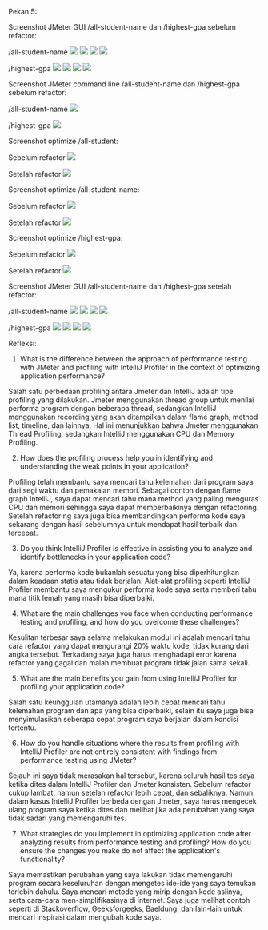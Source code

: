 Pekan 5:

Screenshot JMeter GUI /all-student-name dan /highest-gpa sebelum refactor:

/all-student-name
<img src="SS_README/Screenshot (251).png">
<img src="SS_README/Screenshot (252).png">
<img src="SS_README/Screenshot (253).png">
<img src="SS_README/Screenshot (254).png">

/highest-gpa
<img src="SS_README/Screenshot (247).png">
<img src="SS_README/Screenshot (248).png">
<img src="SS_README/Screenshot (249).png">
<img src="SS_README/Screenshot (250).png">

Screenshot JMeter command line /all-student-name dan /highest-gpa sebelum refactor:

/all-student-name
<img src="SS_README/Screenshot (235).png">

/highest-gpa
<img src="SS_README/Screenshot (236).png">



Screenshot optimize /all-student:

Sebelum refactor
<img src="SS_README/Screenshot (222).png">

Setelah refactor
<img src="SS_README/Screenshot (223).png">


Screenshot optimize /all-student-name:

Sebelum refactor
<img src="SS_README/Screenshot (225).png">

Setelah refactor
<img src="SS_README/Screenshot (230).png">



Screenshot optimize /highest-gpa:

Sebelum refactor
<img src="SS_README/Screenshot (229).png">

Setelah refactor
<img src="SS_README/Screenshot (228).png">




Screenshot JMeter GUI /all-student-name dan /highest-gpa setelah refactor:

/all-student-name
<img src="SS_README/Screenshot (257).png">
<img src="SS_README/Screenshot (258).png">
<img src="SS_README/Screenshot (259).png">
<img src="SS_README/Screenshot (260).png">

/highest-gpa
<img src="SS_README/Screenshot (261).png">
<img src="SS_README/Screenshot (262).png">
<img src="SS_README/Screenshot (263).png">
<img src="SS_README/Screenshot (264).png">







Refleksi:
1. What is the difference between the approach of performance testing with JMeter and
profiling with IntelliJ Profiler in the context of optimizing application performance? 

Salah satu perbedaan profiling antara Jmeter dan IntelliJ adalah tipe profiling yang dilakukan. Jmeter menggunakan thread group untuk menilai performa program dengan beberapa thread, sedangkan IntelliJ menggunakan 
recording yang akan ditampilkan dalam flame graph, method list, timeline, dan lainnya. Hal ini menunjukkan bahwa Jmeter menggunakan Thread Profiling, sedangkan IntelliJ menggunakan CPU dan Memory Profiling.


2. How does the profiling process help you in identifying and understanding the weak points
in your application?

Profiling telah membantu saya mencari tahu kelemahan dari program saya dari segi waktu dan pemakaian memori. Sebagai contoh dengan flame graph IntelliJ, saya dapat mencari tahu mana method yang paling menguras
CPU dan memori sehingga saya dapat memperbaikinya dengan refactoring. Setelah refactoring saya juga bisa membandingkan performa kode saya sekarang dengan hasil sebelumnya untuk mendapat hasil terbaik dan tercepat.

3. Do you think IntelliJ Profiler is effective in assisting you to analyze and identify
bottlenecks in your application code?

Ya, karena performa kode bukanlah sesuatu yang bisa diperhitungkan dalam keadaan statis atau tidak berjalan. Alat-alat profiling seperti IntelliJ Profiler membantu saya mengukur performa kode saya serta memberi tahu
mana titik lemah yang masih bisa diperbaiki.

4. What are the main challenges you face when conducting performance testing and
profiling, and how do you overcome these challenges?

Kesulitan terbesar saya selama melakukan modul ini adalah mencari tahu cara refactor yang dapat mengurangi 20% waktu kode, tidak kurang dari angka tersebut. Terkadang saya juga harus menghadapi error karena refactor
yang gagal dan malah membuat program tidak jalan sama sekali.

5. What are the main benefits you gain from using IntelliJ Profiler for profiling your
application code?

Salah satu keunggulan utamanya adalah lebih cepat mencari tahu kelemahan program dan apa yang bisa diperbaiki, selain itu saya juga bisa menyimulasikan seberapa cepat program saya berjalan dalam kondisi tertentu.

6. How do you handle situations where the results from profiling with IntelliJ Profiler are
not entirely consistent with findings from performance testing using JMeter?

Sejauh ini saya tidak merasakan hal tersebut, karena seluruh hasil tes saya ketika dites dalam IntelliJ Profiler dan Jmeter konsisten. Sebelum refactor cukup lambat, namun setelah refactor lebih cepat, dan sebaliknya. 
Namun, dalam kasus IntelliJ Profiler berbeda dengan Jmeter, saya harus mengecek ulang program saya ketika dites dan melihat jika ada perubahan yang saya tidak sadari yang memengaruhi tes.

7. What strategies do you implement in optimizing application code after analyzing results
from performance testing and profiling? How do you ensure the changes you make do
not affect the application's functionality?

Saya memastikan perubahan yang saya lakukan tidak memengaruhi program secara keseluruhan dengan mengetes ide-ide yang saya temukan terlebih dahulu. Saya mencari metode yang mirip dengan kode aslinya, serta cara-cara
men-simplifikasinya di internet. Saya juga melihat contoh seperti di Stackoverflow, Geeksforgeeks, Baeldung, dan lain-lain untuk mencari inspirasi dalam mengubah kode saya.
